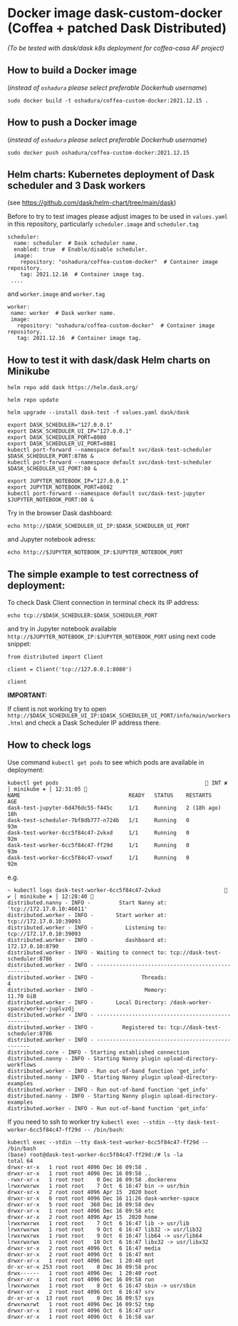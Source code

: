 # Docker image dask-custom-docker (Coffea + patched Dask Distributed)


_(To be tested with dask/dask k8s deployment for coffea-casa AF project)_

## How to build a Docker image

(_instead of `oshadura` please select preferable Dockerhub username_)

```
sudo docker build -t oshadura/coffea-custom-docker:2021.12.15 .

```

## How to push a Docker image

(_instead of `oshadura` please select preferable Dockerhub username_)

```
sudo docker push oshadura/coffea-custom-docker:2021.12.15
```

## Helm charts: Kubernetes deployment of Dask scheduler and 3 Dask workers

(see https://github.com/dask/helm-chart/tree/main/dask)

Before to try to test images please adjust images to be used in `values.yaml` in this repository, particularly `scheduler.image` and `scheduler.tag`

```
scheduler:
  name: scheduler  # Dask scheduler name.
  enabled: true  # Enable/disable scheduler.
  image:
    repository: "oshadura/coffea-custom-docker"  # Container image repository.
    tag: 2021.12.16  # Container image tag.
 ....
 ```
 
 and `worker.image` and `worker.tag`
 
 ```
 worker:
  name: worker  # Dask worker name.
  image:
    repository: "oshadura/coffea-custom-docker"  # Container image repository.
    tag: 2021.12.16  # Container image tag.
 ```
 
## How to test it with dask/dask Helm charts on Minikube 

```
helm repo add dask https://helm.dask.org/

helm repo update

helm upgrade --install dask-test -f values.yaml dask/dask

export DASK_SCHEDULER="127.0.0.1"
export DASK_SCHEDULER_UI_IP="127.0.0.1"
export DASK_SCHEDULER_PORT=8080
export DASK_SCHEDULER_UI_PORT=8081
kubectl port-forward --namespace default svc/dask-test-scheduler $DASK_SCHEDULER_PORT:8786 &
kubectl port-forward --namespace default svc/dask-test-scheduler $DASK_SCHEDULER_UI_PORT:80 &

export JUPYTER_NOTEBOOK_IP="127.0.0.1"
export JUPYTER_NOTEBOOK_PORT=8082
kubectl port-forward --namespace default svc/dask-test-jupyter $JUPYTER_NOTEBOOK_PORT:80 &
```

Try in the browser Dask dashboard:
```
echo http://$DASK_SCHEDULER_UI_IP:$DASK_SCHEDULER_UI_PORT
```
and  Jupyter notebook adress:
```
echo http://$JUPYTER_NOTEBOOK_IP:$JUPYTER_NOTEBOOK_PORT
```

## The simple example to test correctness of deployment:

To check Dask Client connection in terminal check its IP address:
```
echo tcp://$DASK_SCHEDULER:$DASK_SCHEDULER_PORT
```
and try in Jupyter notebook available `http://$JUPYTER_NOTEBOOK_IP:$JUPYTER_NOTEBOOK_PORT` using next code snippet:

```
from distributed import Client

client = Client('tcp://127.0.0.1:8080')

client
```

__IMPORTANT:__

If client is not working try to open `http://$DASK_SCHEDULER_UI_IP:$DASK_SCHEDULER_UI_PORT/info/main/workers.html` and check a Dask Scheduler IP address there.

## How to check logs

Use command `kubectl get pods` to see which pods are available in deployment:

```
kubectl get pods                                               INT ✘ │ minikube ⎈ │ 12:31:05 
NAME                                  READY   STATUS    RESTARTS      AGE
dask-test-jupyter-6d476dc55-f445c     1/1     Running   2 (18h ago)   18h
dask-test-scheduler-7bf8db777-n724b   1/1     Running   0             93m
dask-test-worker-6cc5f84c47-2vkxd     1/1     Running   0             92m
dask-test-worker-6cc5f84c47-ff29d     1/1     Running   0             93m
dask-test-worker-6cc5f84c47-vswxf     1/1     Running   0             92m
```
e.g.

```
~ kubectl logs dask-test-worker-6cc5f84c47-2vkxd                     ✔ │ minikube ⎈ │ 12:28:40 
distributed.nanny - INFO -         Start Nanny at: 'tcp://172.17.0.10:46011'
distributed.worker - INFO -       Start worker at:    tcp://172.17.0.10:39093
distributed.worker - INFO -          Listening to:    tcp://172.17.0.10:39093
distributed.worker - INFO -          dashboard at:           172.17.0.10:8790
distributed.worker - INFO - Waiting to connect to: tcp://dask-test-scheduler:8786
distributed.worker - INFO - -------------------------------------------------
distributed.worker - INFO -               Threads:                          4
distributed.worker - INFO -                Memory:                  11.70 GiB
distributed.worker - INFO -       Local Directory: /dask-worker-space/worker-juplvzdj
distributed.worker - INFO - -------------------------------------------------
distributed.worker - INFO -         Registered to: tcp://dask-test-scheduler:8786
distributed.worker - INFO - -------------------------------------------------
distributed.core - INFO - Starting established connection
distributed.nanny - INFO - Starting Nanny plugin upload-directory-workflows
distributed.worker - INFO - Run out-of-band function 'get_info'
distributed.nanny - INFO - Starting Nanny plugin upload-directory-examples
distributed.worker - INFO - Run out-of-band function 'get_info'
distributed.nanny - INFO - Starting Nanny plugin upload-directory-examples
distributed.worker - INFO - Run out-of-band function 'get_info'
```
If you need to ssh to worker try `kubectl exec --stdin --tty dask-test-worker-6cc5f84c47-ff29d -- /bin/bash`:
```
kubectl exec --stdin --tty dask-test-worker-6cc5f84c47-ff29d -- /bin/bash
(base) root@dask-test-worker-6cc5f84c47-ff29d:/# ls -la
total 64
drwxr-xr-x   1 root root 4096 Dec 16 09:58 .
drwxr-xr-x   1 root root 4096 Dec 16 09:58 ..
-rwxr-xr-x   1 root root    0 Dec 16 09:58 .dockerenv
lrwxrwxrwx   1 root root    7 Oct  6 16:47 bin -> usr/bin
drwxr-xr-x   2 root root 4096 Apr 15  2020 boot
drwxr-xr-x   6 root root 4096 Dec 16 11:26 dask-worker-space
drwxr-xr-x   5 root root  360 Dec 16 09:58 dev
drwxr-xr-x   1 root root 4096 Dec 16 09:58 etc
drwxr-xr-x   2 root root 4096 Apr 15  2020 home
lrwxrwxrwx   1 root root    7 Oct  6 16:47 lib -> usr/lib
lrwxrwxrwx   1 root root    9 Oct  6 16:47 lib32 -> usr/lib32
lrwxrwxrwx   1 root root    9 Oct  6 16:47 lib64 -> usr/lib64
lrwxrwxrwx   1 root root   10 Oct  6 16:47 libx32 -> usr/libx32
drwxr-xr-x   2 root root 4096 Oct  6 16:47 media
drwxr-xr-x   2 root root 4096 Oct  6 16:47 mnt
drwxr-xr-x   1 root root 4096 Dec  1 20:40 opt
dr-xr-xr-x 253 root root    0 Dec 16 09:58 proc
drwx------   1 root root 4096 Dec  1 20:40 root
drwxr-xr-x   1 root root 4096 Dec 16 09:58 run
lrwxrwxrwx   1 root root    8 Oct  6 16:47 sbin -> usr/sbin
drwxr-xr-x   2 root root 4096 Oct  6 16:47 srv
dr-xr-xr-x  13 root root    0 Dec 16 09:57 sys
drwxrwxrwt   1 root root 4096 Dec 16 09:52 tmp
drwxr-xr-x   1 root root 4096 Oct  6 16:47 usr
drwxr-xr-x   1 root root 4096 Oct  6 16:58 var
```
